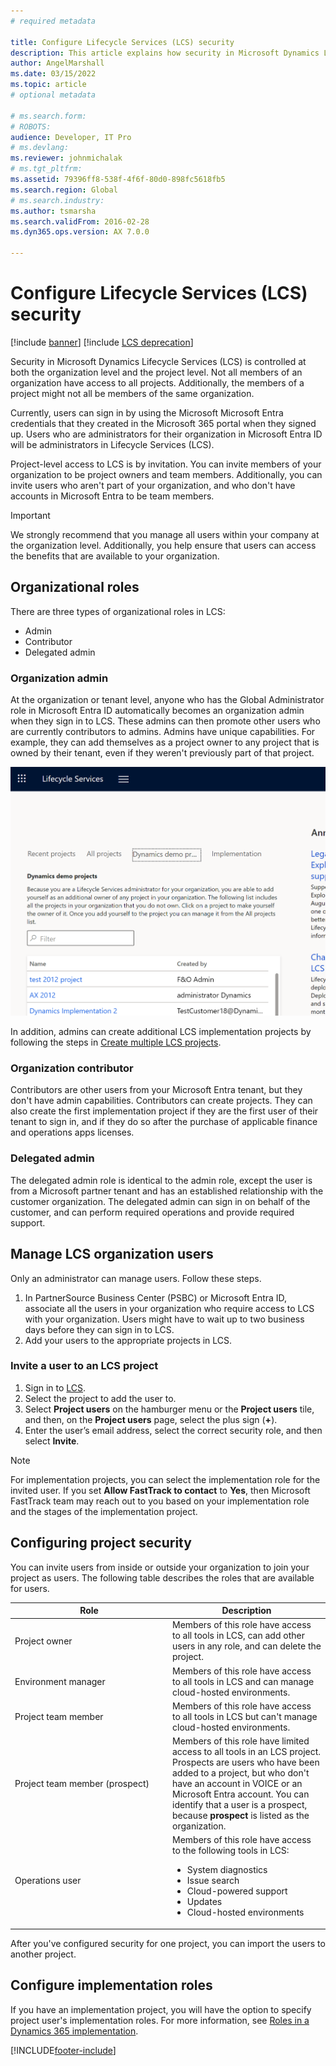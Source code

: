 ```yaml
---
# required metadata

title: Configure Lifecycle Services (LCS) security
description: This article explains how security in Microsoft Dynamics Lifecycle Services (LCS) is controlled at both the organization level and the project level.
author: AngelMarshall
ms.date: 03/15/2022
ms.topic: article
# optional metadata

# ms.search.form: 
# ROBOTS: 
audience: Developer, IT Pro
# ms.devlang: 
ms.reviewer: johnmichalak
# ms.tgt_pltfrm: 
ms.assetid: 79396ff8-538f-4f6f-80d0-898fc5618fb5
ms.search.region: Global
# ms.search.industry: 
ms.author: tsmarsha
ms.search.validFrom: 2016-02-28
ms.dyn365.ops.version: AX 7.0.0

---
```


# Configure Lifecycle Services (LCS) security

[!include [banner](../includes/banner.md)]
[!include [LCS deprecation](../includes/lcs-deprecation.md)]

Security in Microsoft Dynamics Lifecycle Services (LCS) is controlled at both the organization level and the project level. Not all members of an organization have access to all projects. Additionally, the members of a project might not all be members of the same organization. <br>

Currently, users can sign in by using the Microsoft Microsoft Entra credentials that they created in the Microsoft 365 portal when they signed up. Users who are administrators for their organization in Microsoft Entra ID will be administrators in Lifecycle Services (LCS). 

Project-level access to LCS is by invitation. You can invite members of your organization to be project owners and team members. Additionally, you can invite users who aren't part of your organization, and who don't have accounts in Microsoft Entra to be team members.

> [!IMPORTANT]
> We strongly recommend that you manage all users within your company at the organization level. Additionally, you help ensure that users can access the benefits that are available to your organization.

## Organizational roles
There are three types of organizational roles in LCS:

- Admin
- Contributor
- Delegated admin

### Organization admin
At the organization or tenant level, anyone who has the Global Administrator role in Microsoft Entra ID automatically becomes an organization admin when they sign in to LCS. These admins can then promote other users who are currently contributors to admins. Admins have unique capabilities. For example, they can add themselves as a project owner to any project that is owned by their tenant, even if they weren't previously part of that project.

![Message in LCS that states that organization admins can add themselves to any project.](media/OrgAdminProjectInject.png "Message in LCS that states that organization admins can add themselves to any project")

In addition, admins can create additional LCS implementation projects by following the steps in [Create multiple LCS projects](../../fin-ops/get-started/implement-multiple-projects-aad-tenant.md#create-multiple-lcs-projects).

### Organization contributor
Contributors are other users from your Microsoft Entra tenant, but they don't have admin capabilities. Contributors can create projects. They can also create the first implementation project if they are the first user of their tenant to sign in, and if they do so after the purchase of applicable finance and operations apps licenses.

### Delegated admin
The delegated admin role is identical to the admin role, except the user is from a Microsoft partner tenant and has an established relationship with the customer organization. The delegated admin can sign in on behalf of the customer, and can perform required operations and provide required support.

## Manage LCS organization users
Only an administrator can manage users. Follow these steps.

1.  In PartnerSource Business Center (PSBC) or Microsoft Entra ID, associate all the users in your organization who require access to LCS with your organization. Users might have to wait up to two business days before they can sign in to LCS.
2.  Add your users to the appropriate projects in LCS.

### Invite a user to an LCS project

1.  Sign in to [LCS](https://lcs.dynamics.com/).
2.  Select the project to add the user to.
3.  Select **Project users** on the hamburger menu or the **Project users** tile, and then, on the **Project users** page, select the plus sign (**+**).
4.  Enter the user’s email address, select the correct security role, and then select **Invite**.

> [!NOTE]
> For implementation projects, you can select the implementation role for the invited user. If you set **Allow FastTrack to contact** to **Yes**, then Microsoft FastTrack team may reach out to you based on your implementation role and the stages of the implementation project.   


## Configuring project security
You can invite users from inside or outside your organization to join your project as users. The following table describes the roles that are available for users.

<table>
<colgroup>
<col width="50%" />
<col width="50%" />
</colgroup>
<thead>
<tr class="header">
<th>Role</th>
<th>Description</th>
</tr>
</thead>
<tbody>
<tr class="odd">
<td>Project owner</td>
<td>Members of this role have access to all tools in LCS, can add other users in any role, and can delete the project.</td>
</tr>
<tr class="even">
<td>Environment manager</td>
<td>Members of this role have access to all tools in LCS and can manage cloud-hosted environments.</td>
</tr>
<tr class="odd">
<td>Project team member</td>
<td>Members of this role have access to all tools in LCS but can&#39;t manage cloud-hosted environments.</td>
</tr>
<tr class="even">
<td>Project team member (prospect)</td>
<td>Members of this role have limited access to all tools in an LCS project. Prospects are users who have been added to a project, but who don&#39;t have an account in VOICE or an Microsoft Entra account. You can identify that a user is a prospect, because <strong>prospect</strong> is listed as the organization.</td>
</tr>
<tr class="odd">
<td>Operations user</td>
<td>Members of this role have access to the following tools in LCS:
<ul>
<li>System diagnostics</li>
<li>Issue search</li>
<li>Cloud-powered support</li>
<li>Updates</li>
<li>Cloud-hosted environments</li>
</ul></td>
</tr>
</tbody>
</table>

After you've configured security for one project, you can import the users to another project.

## Configure implementation roles 
If you have an implementation project, you will have the option to specify project user's implementation roles. For more information, see [Roles in a Dynamics 365 implementation](/training/modules/get-started-implementation-project/01-2-roles).


[!INCLUDE[footer-include](../../../includes/footer-banner.md)]